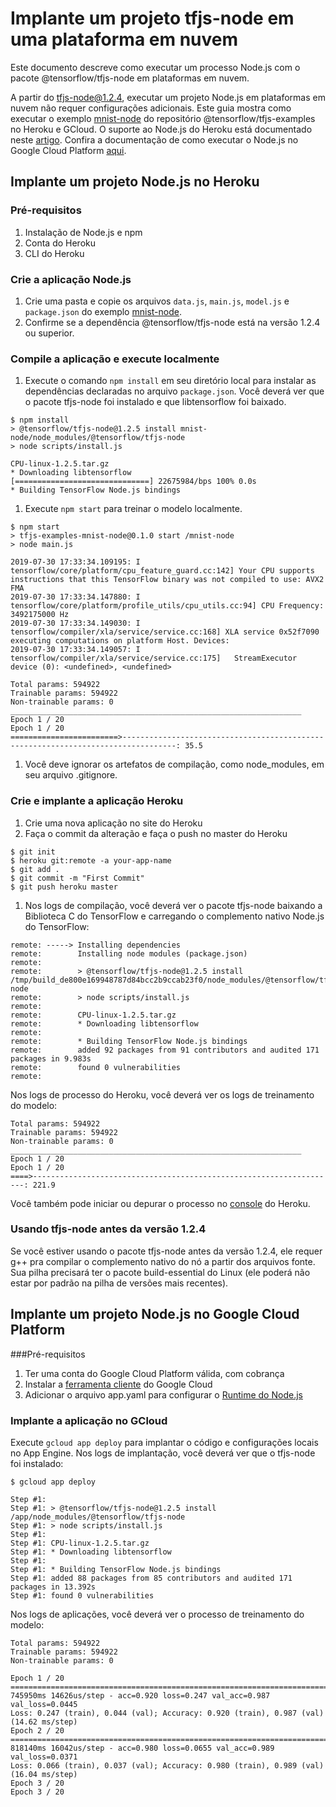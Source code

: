 # Implante um projeto tfjs-node em uma plataforma em nuvem

Este documento descreve como executar um processo Node.js com o pacote @tensorflow/tfjs-node em plataformas em nuvem.

A partir do tfjs-node@1.2.4, executar um projeto Node.js em plataformas em nuvem não requer configurações adicionais. Este guia mostra como executar o exemplo [mnist-node](https://github.com/tensorflow/tfjs-examples/tree/master/mnist-node) do repositório @tensorflow/tfjs-examples no Heroku e GCloud. O suporte ao Node.js do Heroku está documentado neste [artigo](https://devcenter.heroku.com/articles/nodejs-support). Confira a documentação de como executar o Node.js no Google Cloud Platform [aqui](https://cloud.google.com/nodejs/docs/).

## Implante um projeto Node.js no Heroku

### Pré-requisitos

1. Instalação de Node.js e npm
2. Conta do Heroku
3. CLI do Heroku

### Crie a aplicação Node.js

1. Crie uma pasta e copie os arquivos `data.js`, `main.js`, `model.js` e `package.json` do exemplo [mnist-node](https://github.com/tensorflow/tfjs-examples/tree/master/mnist-node).
2. Confirme se a dependência @tensorflow/tfjs-node está na versão 1.2.4 ou superior.

### Compile a aplicação e execute localmente

1. Execute o comando `npm install` em seu diretório local para instalar as dependências declaradas no arquivo `package.json`. Você deverá ver que o pacote tfjs-node foi instalado e que libtensorflow foi baixado.

```
$ npm install
> @tensorflow/tfjs-node@1.2.5 install mnist-node/node_modules/@tensorflow/tfjs-node
> node scripts/install.js

CPU-linux-1.2.5.tar.gz
* Downloading libtensorflow
[==============================] 22675984/bps 100% 0.0s
* Building TensorFlow Node.js bindings
```

1. Execute `npm start` para treinar o modelo localmente.

```
$ npm start
> tfjs-examples-mnist-node@0.1.0 start /mnist-node
> node main.js

2019-07-30 17:33:34.109195: I tensorflow/core/platform/cpu_feature_guard.cc:142] Your CPU supports instructions that this TensorFlow binary was not compiled to use: AVX2 FMA
2019-07-30 17:33:34.147880: I tensorflow/core/platform/profile_utils/cpu_utils.cc:94] CPU Frequency: 3492175000 Hz
2019-07-30 17:33:34.149030: I tensorflow/compiler/xla/service/service.cc:168] XLA service 0x52f7090 executing computations on platform Host. Devices:
2019-07-30 17:33:34.149057: I tensorflow/compiler/xla/service/service.cc:175]   StreamExecutor device (0): <undefined>, <undefined>

Total params: 594922
Trainable params: 594922
Non-trainable params: 0
_________________________________________________________________
Epoch 1 / 20
Epoch 1 / 20
========================>----------------------------------------------------------------------------------: 35.5
```

1. Você deve ignorar os artefatos de compilação, como node_modules, em seu arquivo .gitignore.

### Crie e implante a aplicação Heroku

1. Crie uma nova aplicação no site do Heroku
2. Faça o commit da alteração e faça o push no master do Heroku

```
$ git init
$ heroku git:remote -a your-app-name
$ git add .
$ git commit -m "First Commit"
$ git push heroku master
```

1. Nos logs de compilação, você deverá ver o pacote tfjs-node baixando a Biblioteca C do TensorFlow e carregando o complemento nativo Node.js do TensorFlow:

```
remote: -----> Installing dependencies
remote:        Installing node modules (package.json)
remote:
remote:        > @tensorflow/tfjs-node@1.2.5 install /tmp/build_de800e169948787d84bcc2b9ccab23f0/node_modules/@tensorflow/tfjs-node
remote:        > node scripts/install.js
remote:
remote:        CPU-linux-1.2.5.tar.gz
remote:        * Downloading libtensorflow
remote:
remote:        * Building TensorFlow Node.js bindings
remote:        added 92 packages from 91 contributors and audited 171 packages in 9.983s
remote:        found 0 vulnerabilities
remote:
```

Nos logs de processo do Heroku, você deverá ver os logs de treinamento do modelo:

```
Total params: 594922
Trainable params: 594922
Non-trainable params: 0
_________________________________________________________________
Epoch 1 / 20
Epoch 1 / 20
====>--------------------------------------------------------------------: 221.9
```

Você também pode iniciar ou depurar o processo no [console](https://devcenter.heroku.com/articles/heroku-dashboard#application-overview) do Heroku.

### Usando tfjs-node antes da versão 1.2.4

Se você estiver usando o pacote tfjs-node antes da versão 1.2.4, ele requer g++ pra compilar o complemento nativo do nó a partir dos arquivos fonte. Sua pilha precisará ter o pacote build-essential do Linux (ele poderá não estar por padrão na pilha de versões mais recentes).

## Implante um projeto Node.js no Google Cloud Platform

###Pré-requisitos

1. Ter uma conta do Google Cloud Platform válida, com cobrança
2. Instalar a [ferramenta cliente](https://cloud.google.com/storage/docs/gsutil_install) do Google Cloud
3. Adicionar o arquivo app.yaml para configurar o [Runtime do Node.js](https://cloud.google.com/appengine/docs/flexible/nodejs/runtime)

### Implante a aplicação no GCloud

Execute `gcloud app deploy` para implantar o código e configurações locais no App Engine. Nos logs de implantação, você deverá ver que o tfjs-node foi instalado:

```
$ gcloud app deploy

Step #1:
Step #1: > @tensorflow/tfjs-node@1.2.5 install /app/node_modules/@tensorflow/tfjs-node
Step #1: > node scripts/install.js
Step #1:
Step #1: CPU-linux-1.2.5.tar.gz
Step #1: * Downloading libtensorflow
Step #1:
Step #1: * Building TensorFlow Node.js bindings
Step #1: added 88 packages from 85 contributors and audited 171 packages in 13.392s
Step #1: found 0 vulnerabilities
```

Nos logs de aplicações, você deverá ver o processo de treinamento do modelo:

```
Total params: 594922
Trainable params: 594922
Non-trainable params: 0

Epoch 1 / 20
===============================================================================>
745950ms 14626us/step - acc=0.920 loss=0.247 val_acc=0.987 val_loss=0.0445
Loss: 0.247 (train), 0.044 (val); Accuracy: 0.920 (train), 0.987 (val) (14.62 ms/step)
Epoch 2 / 20
===============================================================================>
818140ms 16042us/step - acc=0.980 loss=0.0655 val_acc=0.989 val_loss=0.0371
Loss: 0.066 (train), 0.037 (val); Accuracy: 0.980 (train), 0.989 (val) (16.04 ms/step)
Epoch 3 / 20
Epoch 3 / 20
```
